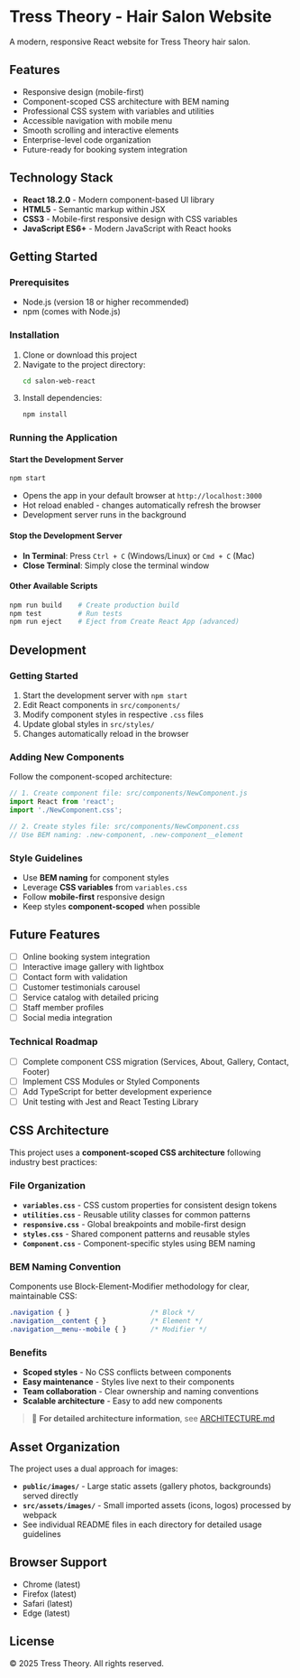 # Tress Theory - Hair Salon Website

A modern, responsive React website for Tress Theory hair salon.

## Features
- Responsive design (mobile-first)
- Component-scoped CSS architecture with BEM naming
- Professional CSS system with variables and utilities
- Accessible navigation with mobile menu
- Smooth scrolling and interactive elements
- Enterprise-level code organization
- Future-ready for booking system integration

## Technology Stack
- **React 18.2.0** - Modern component-based UI library
- **HTML5** - Semantic markup within JSX
- **CSS3** - Mobile-first responsive design with CSS variables
- **JavaScript ES6+** - Modern JavaScript with React hooks

## Getting Started

### Prerequisites
- Node.js (version 18 or higher recommended)
- npm (comes with Node.js)

### Installation
1. Clone or download this project
2. Navigate to the project directory:
   ```bash
   cd salon-web-react
   ```
3. Install dependencies:
   ```bash
   npm install
   ```

### Running the Application

#### Start the Development Server
```bash
npm start
```
- Opens the app in your default browser at `http://localhost:3000`
- Hot reload enabled - changes automatically refresh the browser
- Development server runs in the background

#### Stop the Development Server
- **In Terminal**: Press `Ctrl + C` (Windows/Linux) or `Cmd + C` (Mac)
- **Close Terminal**: Simply close the terminal window

#### Other Available Scripts
```bash
npm run build    # Create production build
npm test         # Run tests
npm run eject    # Eject from Create React App (advanced)
```

## Development

### **Getting Started**
1. Start the development server with `npm start`
2. Edit React components in `src/components/`
3. Modify component styles in respective `.css` files
4. Update global styles in `src/styles/`
5. Changes automatically reload in the browser

### **Adding New Components**
Follow the component-scoped architecture:
```javascript
// 1. Create component file: src/components/NewComponent.js
import React from 'react';
import './NewComponent.css';

// 2. Create styles file: src/components/NewComponent.css
// Use BEM naming: .new-component, .new-component__element
```

### **Style Guidelines**
- Use **BEM naming** for component styles
- Leverage **CSS variables** from `variables.css`
- Follow **mobile-first** responsive design
- Keep styles **component-scoped** when possible

## Future Features
- [ ] Online booking system integration
- [ ] Interactive image gallery with lightbox
- [ ] Contact form with validation
- [ ] Customer testimonials carousel
- [ ] Service catalog with detailed pricing
- [ ] Staff member profiles
- [ ] Social media integration

### **Technical Roadmap**
- [ ] Complete component CSS migration (Services, About, Gallery, Contact, Footer)
- [ ] Implement CSS Modules or Styled Components
- [ ] Add TypeScript for better development experience
- [ ] Unit testing with Jest and React Testing Library

## CSS Architecture
This project uses a **component-scoped CSS architecture** following industry best practices:

### **File Organization**
- **`variables.css`** - CSS custom properties for consistent design tokens
- **`utilities.css`** - Reusable utility classes for common patterns
- **`responsive.css`** - Global breakpoints and mobile-first design
- **`styles.css`** - Shared component patterns and reusable styles
- **`Component.css`** - Component-specific styles using BEM naming

### **BEM Naming Convention**
Components use Block-Element-Modifier methodology for clear, maintainable CSS:
```css
.navigation { }                    /* Block */
.navigation__content { }           /* Element */
.navigation__menu--mobile { }      /* Modifier */
```

### **Benefits**
- **Scoped styles** - No CSS conflicts between components
- **Easy maintenance** - Styles live next to their components
- **Team collaboration** - Clear ownership and naming conventions
- **Scalable architecture** - Easy to add new components

> 📖 **For detailed architecture information**, see [ARCHITECTURE.md](ARCHITECTURE.md)

## Asset Organization
The project uses a dual approach for images:
- **`public/images/`** - Large static assets (gallery photos, backgrounds) served directly
- **`src/assets/images/`** - Small imported assets (icons, logos) processed by webpack
- See individual README files in each directory for detailed usage guidelines

## Browser Support
- Chrome (latest)
- Firefox (latest)
- Safari (latest)
- Edge (latest)

## License
© 2025 Tress Theory. All rights reserved.
